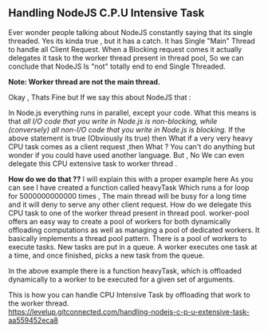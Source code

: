 ## Handling NodeJS C.P.U Intensive Task

Ever wonder people talking about NodeJS constantly saying that its single threaded.
Yes its kinda true , but it has a catch.
It has Single "Main" Thread to handle all Client Request.
When a Blocking request comes it actually delegates it task to the worker thread present in thread pool,
So we can conclude that NodeJS Is "not" totally end to end Single Threaded.

**Note: Worker thread are not the main thread.**

Okay , Thats Fine but If we say this about NodeJS that :

In Node.js everything runs in parallel, except your code.
What this means is that _all I/O code that you write in Node.js is non-blocking, while (conversely) all non-I/O code that you write in Node.js is blocking._
If the above statement is true (Obviously its true) then What if a very very heavy CPU task comes as a client request ,then What ?
You can't do anything but wonder if you could have used another language.
But , No We can even delegate this CPU extensive task to worker thread .

**How do we do that ??**
I will explain this with a proper example here
As you can see I have created a function called heavyTask Which runs a for loop for 5000000000000 times , The main thread will be busy for a long time and it will deny to serve any other client request.
How do we delegate this CPU task to one of the worker thread present in thread pool.
worker-pool offers an easy way to create a pool of workers for both dynamically offloading computations as well as managing a pool of dedicated workers. It basically implements a thread pool pattern.
There is a pool of workers to execute tasks.
New tasks are put in a queue.
A worker executes one task at a time, and once finished, picks a new task from the queue.

In the above example there is a function heavyTask, which is offloaded dynamically to a worker to be executed for a given set of arguments.

This is how you can handle CPU Intensive Task by offloading that work to the worker thread. <br/>
https://levelup.gitconnected.com/handling-nodejs-c-p-u-extensive-task-aa559452eca8
